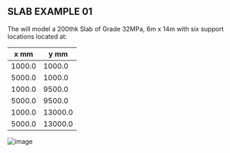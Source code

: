## SLAB EXAMPLE 01

The will model a 200thk Slab of Grade 32MPa, 6m x 14m with six support locations
located at:

| x mm        | y mm        |
| ----------- | ----------- |
| 1000.0      | 1000.0      |
| 5000.0      | 1000.0      |
| 1000.0      | 9500.0      |
| 5000.0      | 9500.0      |
| 1000.0      | 13000.0     |
| 5000.0      | 13000.0     |

![image](Slab_Exmple_01_mesh_plot.png)
